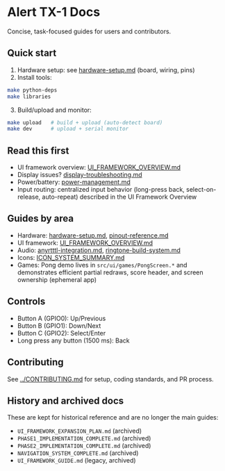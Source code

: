 # Alert TX-1 Docs

Concise, task-focused guides for users and contributors.

## Quick start

1) Hardware setup: see [hardware-setup.md](hardware-setup.md) (board, wiring, pins)
2) Install tools:
```bash
make python-deps
make libraries
```
3) Build/upload and monitor:
```bash
make upload   # build + upload (auto-detect board)
make dev      # upload + serial monitor
```

## Read this first
- UI framework overview: [UI_FRAMEWORK_OVERVIEW.md](UI_FRAMEWORK_OVERVIEW.md)
- Display issues? [display-troubleshooting.md](display-troubleshooting.md)
- Power/battery: [power-management.md](power-management.md)
 - Input routing: centralized input behavior (long-press back, select-on-release, auto-repeat) described in the UI Framework Overview

## Guides by area
- Hardware: [hardware-setup.md](hardware-setup.md), [pinout-reference.md](pinout-reference.md)
- UI framework: [UI_FRAMEWORK_OVERVIEW.md](UI_FRAMEWORK_OVERVIEW.md)
- Audio: [anyrtttl-integration.md](anyrtttl-integration.md), [ringtone-build-system.md](ringtone-build-system.md)
- Icons: [ICON_SYSTEM_SUMMARY.md](ICON_SYSTEM_SUMMARY.md)
 - Games: Pong demo lives in `src/ui/games/PongScreen.*` and demonstrates efficient partial redraws, score header, and screen ownership (ephemeral app)

## Controls
- Button A (GPIO0): Up/Previous
- Button B (GPIO1): Down/Next
- Button C (GPIO2): Select/Enter
- Long press any button (1500 ms): Back

## Contributing
See [../CONTRIBUTING.md](../CONTRIBUTING.md) for setup, coding standards, and PR process.

## History and archived docs
These are kept for historical reference and are no longer the main guides:
- `UI_FRAMEWORK_EXPANSION_PLAN.md` (archived)
- `PHASE1_IMPLEMENTATION_COMPLETE.md` (archived)
- `PHASE2_IMPLEMENTATION_COMPLETE.md` (archived)
- `NAVIGATION_SYSTEM_COMPLETE.md` (archived)
- `UI_FRAMEWORK_GUIDE.md` (legacy, archived)
